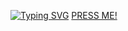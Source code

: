 [![Typing SVG](https://readme-typing-svg.herokuapp.com?color=%2336BCF7&lines=Yov'za!+But+seriously,+my+portfolio+site+will+leak+all+my+data+to+you)](https://git.io/typing-svg) [PRESS ME!](nikkeyl.github.io/nikkeyl)
